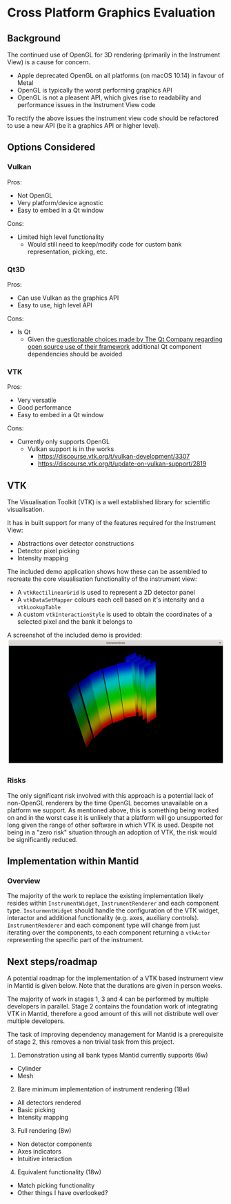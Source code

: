 # Cross Platform Graphics Evaluation

## Background

The continued use of OpenGL for 3D rendering (primarily in the Instrument View) is a cause for concern.

- Apple deprecated OpenGL on all platforms (on macOS 10.14) in favour of Metal
- OpenGL is typically the worst performing graphics API
- OpenGL is not a pleasent API, which gives rise to readability and performance issues in the Instrument View code

To rectify the above issues the instrument view code should be refactored to use a new API (be it a graphics API or higher level).

## Options Considered

### Vulkan

Pros:
- Not OpenGL
- Very platform/device agnostic
- Easy to embed in a Qt window

Cons:
- Limited high level functionality
  - Would still need to keep/modify code for custom bank representation, picking, etc.

### Qt3D

Pros:
- Can use Vulkan as the graphics API
- Easy to use, high level API

Cons:
- Is Qt
  - Given the [questionable choices made by The Qt Company regarding open source use of their framework](https://www.theregister.com/2021/01/05/qt_lts_goes_commercial_only/) additional Qt component dependencies should be avoided

### VTK

Pros:
- Very versatile
- Good performance
- Easy to embed in a Qt window

Cons:
- Currently only supports OpenGL
  - Vulkan support is in the works
    - https://discourse.vtk.org/t/vulkan-development/3307
    - https://discourse.vtk.org/t/update-on-vulkan-support/2819

## VTK

The Visualisation Toolkit (VTK) is a well established library for scientific visualisation.

It has in built support for many of the features required for the Instrument View:

- Abstractions over detector constructions
- Detector pixel picking
- Intensity mapping

The included demo application shows how these can be assembled to recreate the core visualisation functionality of the instrument view:
- A `vtkRectilinearGrid` is used to represent a 2D detector panel
- A `vtkDataSetMapper` colours each cell based on it's intensity and a `vtkLookupTable`
- A custom `vtkInteractionStyle` is used to obtain the coordinates of a selected pixel and the bank it belongs to

A screenshot of the included demo is provided:
![Demo Application](./demo.png)

### Risks

The only significant risk involved with this approach is a potential lack of non-OpenGL renderers by the time OpenGL becomes unavailable on a platform we support.
As mentioned above, this is something being worked on and in the worst case it is unlikely that a platform will go unsupported for long given the range of other software in which VTK is used.
Despite not being in a "zero risk" situation through an adoption of VTK, the risk would be significantly reduced.

## Implementation within Mantid

### Overview

The majority of the work to replace the existing implementation likely resides within `InstrumentWidget`, `InstrumentRenderer` and each component type.
`InsturmentWidget` should handle the configuration of the VTK widget, interactor and additional functionality (e.g. axes, auxiliary controls).
`InstrumentRenderer` and each component type will change from just iterating over the components, to each component returning a `vtkActor` representing the specific part of the instrument.

## Next steps/roadmap

A potential roadmap for the implementation of a VTK based instrument view in Mantid is given below.
Note that the durations are given in person weeks.

The majority of work in stages 1, 3 and 4 can be performed by multiple developers in parallel.
Stage 2 contains the foundation work of integrating VTK in Mantid, therefore a good amount of this will not distribute well over multiple developers.

The task of improving dependency management for Mantid is a prerequisite of stage 2, this removes a non trivial task from this project.

1. Demonstration using all bank types Mantid currently supports (6w)
  - Cylinder
  - Mesh

2. Bare minimum implementation of instrument rendering (18w)
  - All detectors rendered
  - Basic picking
  - Intensity mapping

3. Full rendering (8w)
  - Non detector components
  - Axes indicators
  - Intuitive interaction

4. Equivalent functionality (18w)
  - Match picking functionality
  - Other things I have overlooked?
